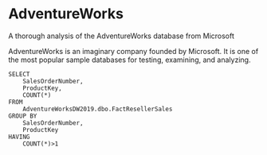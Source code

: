 # AdventureWorks
A thorough analysis of the AdventureWorks database from Microsoft

AdventureWorks is an imaginary company founded by Microsoft. It is one of the most popular sample databases for testing, examining, and analyzing.
```
SELECT 
	SalesOrderNumber,
	ProductKey,
	COUNT(*)
FROM 
	AdventureWorksDW2019.dbo.FactResellerSales
GROUP BY
	SalesOrderNumber,
	ProductKey
HAVING
	COUNT(*)>1
```
